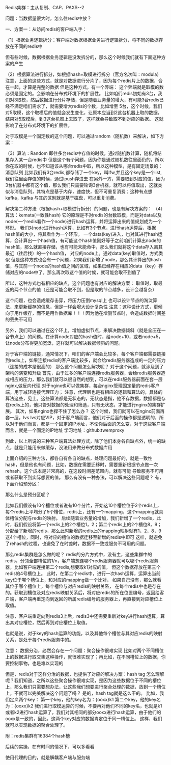 Redis集群：主从复制、CAP、PAXS--2

问题：当数据量很大时，怎么往redis中放？

一、方案一：从访问redis的客户端入手：

（1）根据业务逻辑拆分：客户端对数据根据业务进行逻辑拆分，将不同的数据存放在不同的redis中

但有些时候，数据根据业务逻辑是没发拆分的，那么这个时候我们就有下面这种方案的产生


（2）根据算法进行拆分，如根据hash+取模进行拆分（官方名次叫：modula）
注意，上面的这些方式，就是对数据进行分片了，因为每个redis片上的数据，合在一起，才算是完整的数据
但是这种方式，有一个弊端：
这个弊端就是取模的数必须是固定的。会影响在分布式环境下的扩展性。
比如咱们redis初始有3台，我们对3取模，然后数据进行分片存储，但是随着业务量的增大，有可能3台redis已经不满足咱们需求了，就需要增大redis的个数，比如增至
5台，这个时候，我们对5取模，这个取模后的值就会发生变化，让原本应当到2这台机器上取的数据，结果对5取模后，到3这台机器上去取了，这样就会导致取不到对应的数据。
这就影响了在分布式环境下的扩展性。

对于取模是一个固定数的这个问题，可以通过random（随机数）来解决，如下方案：

（3）算法：Random
即往多台redis中存值的时候，通过随机数计算，随机将结果存入某一台redis中
但是这个有个问题，因为你是通过随机数往里面仍的，所以你在取的时候，也不知道该从哪台redis中取，所以这种模型，是有固定场景的：消息队列
比如我们有3台redis,都存储了一个key，叫lfw,并且这个key是一个list,我们往里面存值的时候，通过lpush存进去
在另外一方，需要取到对应的值，因为3台机器中都有这个值，那么我们只需要轮询3台机器，就可以将值取出，这就类似与消息队列，其特点是基于内存，速度快，但不可重复消费；这种有点想kafka，kafka
与其的区别就是基于磁盘，可以重复消费。

解决第二种方法（根据hash+取模进行拆分）的问题，也是有解决方案的：
（4）算法：kemata(一致性hash)
它的原理是不对redis的台数取模，而是对data以及node(一个redis看作一个node)进行hash运算，并将运算出来的值规划成为一个环形。
我们对node进行hash运算，比如有3个节点，进行hash运算后，根据hash值的大小，将其看作为一个环形。
一个data(key)进入，也对其进行hash运算，会计算出一个hash值，有可能这个hash值刚好等于之前咱们计算出node的hash值，那么就直接存储，也有可能未能命中，那么我们就将这个data存入离其最近（往后找）的一个hash值，
对应的node上。通过data(key)取值时，方式类似
但是这种方式也会有一个问题，如果我们新增了node，那么其计算出的hash值，与其前一个node的hash值之间的区域，如果已经存在相应的data（key）存储对应的node中了，那么再次取这个值的时候，就可能会取不到值了

所以，这种方式也有相应的缺点，这个问题也有对应的解决方案：
取值时，取最近的两个节点的值（还是可能会取不到，但是取的节点越多，设计会越复杂）

这个问题，也会造成缓存击穿，将压力压倒mysql上
也可以设计节点的淘汰算法，来更新缓存的信息，但是一样会增大设计复杂性
注意：这种设计方式，更倾向于用作缓存，而不是用作数据库！！！因为他在增删节点时，会造成数据时间差的丢失不可用

另外，我们可以通过在这个环上，增加虚拟节点，来解决数据倾斜（就是全压在一台节点上）的问题。在计算node对应的hash值时，给node+10，或者node+5，让node分布得更加宽泛，这样就可以解决数据倾斜的问题。


对于客户端的链接，通常情况下，咱们的客户端会比较多，每个客户端都需要链接到redis上，如果连接redis的客户端比较多，就会给redis服务器造成的一定的压力（连接的成本是很高的）
那么这个问题怎么解决呢？
对于这个问题，就涉及到了架构的演变和升级
首先，由于过多的客户端连接redis服务器，会给redis服务器造成相应的压力，那么我们就可以很自然的想到，可以在redis服务器前面在套一层nginx,做反向代理
对于nginx也可以做集群，每台nginx管理固定量的redis客户端，用于减轻连接代理压力；
注意，代理层也是有相应的逻辑和算法的，具体的算法这些，见上。这些算法都是无状态的，无状态是指，他不存数据，数据都是存在redis上的，他只管对数据的处理和筛选，只有无状态，才能进行nginx的集群扩展。
其次，如果nginx也撑不住了怎么办？
这个时候，我们就可以在nginx前面再套一层，lvs
lvs对应VIP，对于客户端而言，他们对于后面的操作都是透明的，所以对于他们而言，都是一个固定的IP地址，不论你后面的怎么变，对于这些客户端而言，就是一个固定的IP地址
学习地址：github:twemproxy

到此，以上所说的三种客户端算法处理方式，除了他们本身各自缺点外，统一的缺点，就是只能用来做缓存，没法用来做分布式数据库用

上面介绍的三种方法，都各自有各自的缺点，处理问题最好的，就是一致性hash，但是他也有问题，比如，数据在需要迁移时，需要重新根据节点做一次rehash，这个成本是非常高的，在这段时间差范围内，就有可能
导致服务不可用或者获取不到实际想要的值。
那么有没有一种办法，可以解决这些问题呢？
有，下面介绍预分区：

那么什么是预分区呢？

比如我们假设有10个槽位或者说有10个分片，开始这10个槽位位于2个redis上，每个redis上平均分了5个槽位，redis上，还有一个mapping，这个mapping就具体槽位分配与redis的映射。
后续随着业务量的增加，我们新增了一个redis，此时，我们假设将第一个redis上的2个槽位1，2；第二个redis上的2个槽位8，9；分配给了新增的redis，那么此时新增的redis上的mapping映射就有1，2，8，9
这4个槽位，同时，将对应的槽位的数据迁移至新增的redis中即可
这样，就避免了rehash的过程，也避免了在时差时，数据不一致或服务不可用的问题。

那么redis集群是怎么做的呢？
redis的分片方式中，没有主，这些集群中的redis，分领全部槽位的1/n，客户端想连哪个redis服务器就可以哪个redis服务器，比如客户端连接第二个redis,想要取k1对应的值，
但这个数据存放在第三个redis的4号槽位上。
此时，在第二个redis中，进行一次hash运算，运算出当前key位于哪个槽位上，和对应的mapping做一个比对， 如果自己没有，那么就看其位于哪个槽位上，每个槽位与对应redis的映射关系，
在每个redis中也是存在的。获取到槽位及对应redis映射关系后，将对应redis的所在位置编号，返回给客户端，客户端再重定向到返回的所属redis编号的服务器上，再直接到对应槽位上取值。

注意，客户端重定向到redis3上后，redis3中还需要重新对key进行hash运算，算出其对应槽位，然后再到对应槽位上取值。

也就是说，对于key的hash运算的功能，以及其他每个槽位与其对应redis的映射关系，是处于每个redis服务中的。

注意：
数据分治，必然会存在一个问题：聚合操作很难实现
比如对两个不同槽位上的数据进行取交集这种操作，就很难实现了；再比如，在不同槽位上的数据，你要控制事物，也是难以实现的

但是，redis对于这样分治的数据，也提供了对应的解决方案：hash tag
怎么理解呢？我们知道，之所以这些聚合操作很难实现，是因为这些数据位于不同的槽位上，那么我们只需要想办法，让这些我们想要进行聚合处理的数据，放到一个槽位上，不就可以完美解决这个问题了吗？
是的，hash tag就是这么干的。
比如，我们定义两个key：
第一个key，他的key名为：{ooxx}k1
第二个key，他的key名为：{ooxx}k2
我们进行取模运算的时候，不要再对他们不同的key名，也就是k1或者k2进行hash运算了，我们对其相同的部分ooxx进行hash运算，由于他们的ooxx是一致的，因此，这两个key对应的数据肯定位于同一槽位上。
这样，我们就可以实现数据的聚合处理了。

附：redis集群有16384个hash槽

后续的实操，在有时间的情况下，可以多看看

使用代理的目的，就是解耦客户端与服务端



 









